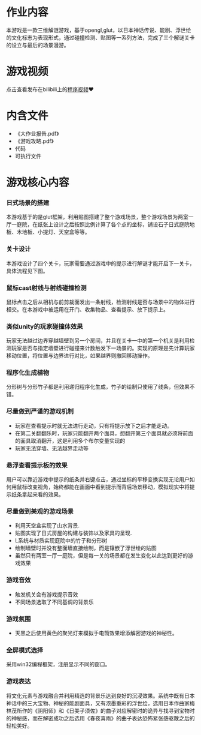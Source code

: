 # 作业内容
本游戏是一款三维解谜游戏，基于opengl,glut，以日本神话传说、能剧、浮世绘的文化标志为表现形式，通过碰撞检测、贴图等一系列方法，完成了三个解谜关卡的设立与最后的场景漫游。
# 游戏视频
点击查看发布在bilibili上的[程序视频](https://www.bilibili.com/video/BV1HR4y127yh/)❤️
# 内含文件
 * 《大作业报告.pdf》
 * 《游戏攻略.pdf》
 * 代码
 * 可执行文件
# 游戏核心内容
### 日式场景的搭建

本游戏基于的是glut框架，利用贴图搭建了整个游戏场景，整个游戏场景为两室一厅一庭院，在纸张上设计之后按照比例计算了各个点的坐标，铺设石子日式庭院地板、木地板、小提灯、天空盒等等。

### 关卡设计
本游戏设计了四个关卡，玩家需要通过游戏中的提示进行解谜才能开启下一关卡，具体流程见下图。

### 鼠标cast射线与射线碰撞检测
鼠标点击之后从相机与前剪裁面发出一条射线，检测射线是否与场景中的物体进行相交。在本游戏中被运用在开门、收集物品、查看提示、放下提示上。

### 类似unity的玩家碰撞体效果
玩家无法越过边界穿越墙壁到另一个房间，并且在关卡一中的第一个机关是利用检测玩家是否与指定墙壁进行碰撞来计数触发下一场景的。实现的原理是先计算玩家移动位置，将位置与边界进行对比，如果越界则撤回移动操作。

### 程序化生成植物
分形树与分形竹子都是利用递归程序化生成，竹子的绘制只使用了线条，但效果不错。
### 尽量做到严谨的游戏机制
* 玩家在查看提示时就无法进行走动，只有将提示放下之后才能走动。
* 在第二关翻翻乐时，玩家只能翻开两个面具，想翻开第三个面具就必须将前面的面具取消翻开，这是利用多个布尔变量实现的
* 玩家无法穿墙、无法越界走动等
### 悬浮查看提示板的效果
用户可以靠近游戏中提示的纸条并右键点击，通过坐标的平移变换实现无论用户如何用鼠标改变视角，始终都能在画面中看到提示而背后场景移动，模拟现实中将提示纸条拿起来看的效果。
### 尽量做到美观的游戏场景
* 利用天空盒实现了山水背景.
* 贴图实现了日式房屋的构建与装饰以及家具的呈现.
* L系统与材质实现庭院中的竹子和分形树
* 绘制墙壁时并没有整面墙直接绘制，而是镶嵌了浮世绘的贴图
* 虽然只有两室一厅一庭院，但是每一关的场景都在发生变化以此达到更好的游戏效果
### 游戏音效
* 触发机关会有游戏提示音效
* 不同场景选取了不同基调的背景乐
### 游戏氛围
* 天黑之后使用黄色的聚光灯来模拟手电筒效果增添解密游戏的神秘性。
### 全屏模式选择
采用win32编程框架，注册显示不同的窗口。
### 游戏表达
将文化元素与游戏融合并利用精选的背景乐达到良好的沉浸效果。系统中既有日本神话中的三大宝物、神秘的能剧面具，又有浓墨重彩的浮世绘，选用日本作曲家梅林茂所作的《阴阳师》和《日美子须佐》的曲子对应解密时的诡异与找寻到宝物时的神秘感，而在解密成功之后选用《春夜喜雨》的曲子表达恐怖紧张感驱散之后的轻松美好。



 
